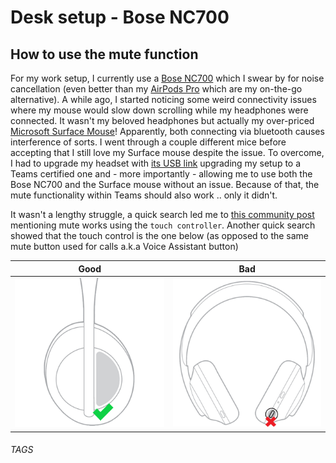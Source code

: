 # Desk setup - Bose NC700

## How to use the mute function

For my work setup, I currently use a [Bose NC700](https://www.bose.com.au/en_au/products/headphones/noise_cancelling_headphones/noise-cancelling-headphones-700.html#v=noise_cancelling_headphones_700_luxe_silver) which I swear by for noise cancellation (even better than my [AirPods Pro](https://www.apple.com/au/shop/product/MWP22ZA/A/airpods-pro) which are my on-the-go alternative). A while ago, I started noticing some weird connectivity issues where my mouse would slow down scrolling while my headphones were connected. It wasn't my beloved headphones but actually my over-priced [Microsoft Surface Mouse](https://www.jbhifi.com.au/products/microsoft-surface-mouse)! Apparently, both connecting via bluetooth causes interference of sorts. I went through a couple different mice before accepting that I still love my Surface mouse despite the issue. To overcome, I had to upgrade my headset with [its USB link](https://www.bose.com.au/en_au/products/headphones/headphone_accessories/bose-usb-link.html#v=bose_usb_link_black) upgrading my setup to a Teams certified one and - more importantly - allowing me to use both the Bose NC700 and the Surface mouse without an issue. Because of that, the mute functionality within Teams should also work .. only it didn't.

It wasn't a lengthy struggle, a quick search led me to [this community post](https://community.bose.com/t5/Around-On-Ear-Headphones/BOSE-NC-700-UC-Teams-certified-but-still-no-mute-button/td-p/555194) mentioning mute works using the `touch controller`. Another quick search showed that the touch control is the one below (as opposed to the same mute button used for calls a.k.a Voice Assistant button)

|                      Good                       |                       Bad                       |
| :---------------------------------------------: | :---------------------------------------------: |
| ![Good](../images/2021-04-06/BoseNC700Mute.png) | ![Bad](../images/2021-04-06/BoseNC700Mute2.png) |

###### TAGS

<Bose> <NC700> <DeskSetup>

